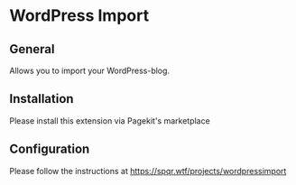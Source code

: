 # WordPress Import

## General
Allows you to import your WordPress-blog.

## Installation
Please install this extension via Pagekit's marketplace

## Configuration
Please follow the instructions at https://spqr.wtf/projects/wordpressimport